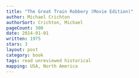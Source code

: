 ```yaml
---
title: "The Great Train Robbery (Movie Edition)"
author: Michael Crichton
authorSort: Crichton, Michael
pageCount: 300
date: 2014-01-01
written: 1975
stars: 3
layout: post
category: book
tags: read unreviewed historical
mapping: USA, North America
---
```

